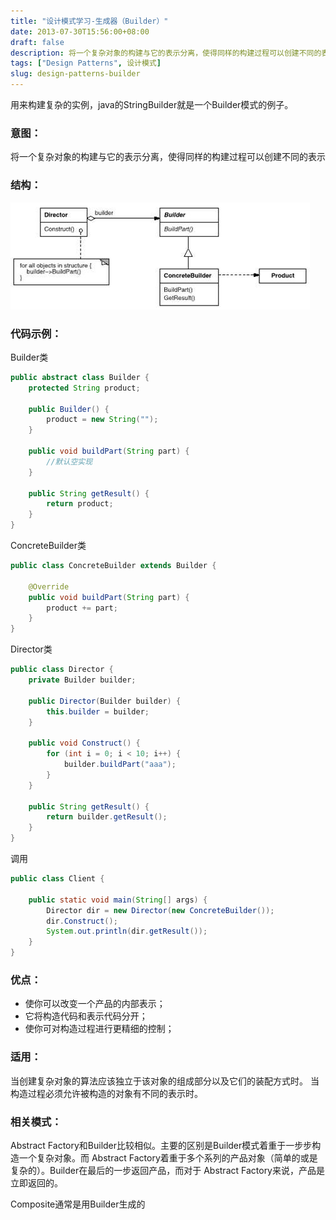 ```yaml
---
title: "设计模式学习-生成器（Builder）"
date: 2013-07-30T15:56:00+08:00
draft: false
description: 将一个复杂对象的构建与它的表示分离，使得同样的构建过程可以创建不同的表示，java的StringBuilder就是一个Builder模式的例子。
tags: ["Design Patterns", 设计模式]
slug: design-patterns-builder
---
```


用来构建复杂的实例，java的StringBuilder就是一个Builder模式的例子。

### 意图：

将一个复杂对象的构建与它的表示分离，使得同样的构建过程可以创建不同的表示

### 结构：
![Builder](design-patterns-builder.jpg)

### 代码示例：

Builder类
```java
public abstract class Builder {  
    protected String product;  
      
    public Builder() {  
        product = new String("");  
    }  
  
    public void buildPart(String part) {  
        //默认空实现  
    }  
      
    public String getResult() {  
        return product;  
    }  
}
```

ConcreteBuilder类
```java
public class ConcreteBuilder extends Builder {  
  
    @Override  
    public void buildPart(String part) {  
        product += part;  
    }  
}
```

Director类
```java
public class Director {  
    private Builder builder;  
      
    public Director(Builder builder) {  
        this.builder = builder;  
    }  
      
    public void Construct() {  
        for (int i = 0; i < 10; i++) {  
            builder.buildPart("aaa");  
        }  
    }  
      
    public String getResult() {  
        return builder.getResult();  
    }  
}
```

调用
```java
public class Client {  
  
    public static void main(String[] args) {  
        Director dir = new Director(new ConcreteBuilder());  
        dir.Construct();  
        System.out.println(dir.getResult());  
    }  
}
```

### 优点：
<ul>
<li>使你可以改变一个产品的内部表示；</li>
<li>它将构造代码和表示代码分开；</li>
<li>使你可对构造过程进行更精细的控制；</li>
</ul>

### 适用：

当创建复杂对象的算法应该独立于该对象的组成部分以及它们的装配方式时。
当构造过程必须允许被构造的对象有不同的表示时。

### 相关模式：

Abstract Factory和Builder比较相似。主要的区别是Builder模式着重于一步步构造一个复杂对象。而 Abstract Factory着重于多个系列的产品对象（简单的或是复杂的）。Builder在最后的一步返回产品，而对于 Abstract Factory来说，产品是立即返回的。

Composite通常是用Builder生成的
